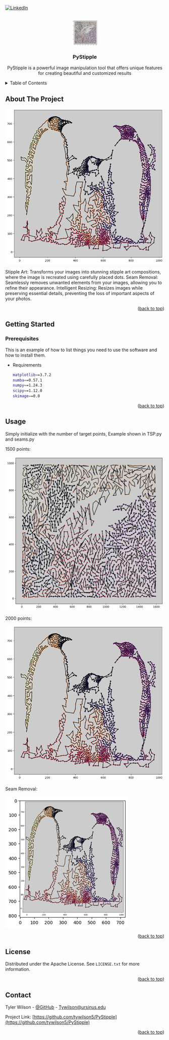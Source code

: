 <!-- Improved compatibility of back to top link: See: https://github.com/othneildrew/Best-README-Template/pull/73 -->
<a name="readme-top"></a>
<!--
*** Thanks for checking out the Best-README-Template. If you have a suggestion
*** that would make this better, please fork the repo and create a pull request
*** or simply open an issue with the tag "enhancement".
*** Don't forget to give the project a star!
*** Thanks again! Now go create something AMAZING! :D
-->



<!-- PROJECT SHIELDS -->
<!--
*** I'm using markdown "reference style" links for readability.
*** Reference links are enclosed in brackets [ ] instead of parentheses ( ).
*** See the bottom of this document for the declaration of the reference variables
*** for contributors-url, forks-url, etc. This is an optional, concise syntax you may use.
*** https://www.markdownguide.org/basic-syntax/#reference-style-links
-->


[![LinkedIn][linkedin-shield]][linkedin-url]



<!-- PROJECT LOGO -->
<br />
<div align="center">
  <a href="https://github.com/tywilson5/PyStipple">
    <img src="images/shark.svg" alt="Logo" width="80" height="80">
  </a>

<h3 align="center">PyStipple</h3>

  <p align="center">
    PyStipple is a powerful image manipulation tool that offers unique features for creating beautiful and customized results

    
  </p>
</div>



<!-- TABLE OF CONTENTS -->
<details>
  <summary>Table of Contents</summary>
  <ol>
    <li>
      <a href="#about-the-project">About The Project</a>
    </li>
    <li>
      <a href="#getting-started">Getting Started</a>
      <ul>
        <li><a href="#prerequisites">Prerequisites</a></li>
      </ul>
    </li>
    <li><a href="#usage">Usage</a></li>
    <li><a href="#license">License</a></li>
    <li><a href="#contact">Contact</a></li>
  </ol>
</details>



<!-- ABOUT THE PROJECT -->
## About The Project

![PyStipple Screen Shot][product-screenshot2]

Stipple Art: Transforms your images into stunning stipple art compositions, where the image is recreated using carefully placed dots.
Seam Removal: Seamlessly removes unwanted elements from your images, allowing you to refine their appearance.
Intelligent Resizing: Resizes images while preserving essential details, preventing the loss of important aspects of your photos.

<p align="right">(<a href="#readme-top">back to top</a>)</p>



<!-- GETTING STARTED -->
## Getting Started



### Prerequisites

This is an example of how to list things you need to use the software and how to install them.
* Requirements
  ```sh
  matplotlib==3.7.2
  numba==0.57.1
  numpy==1.24.3
  scipy==1.12.0
  skimage==0.0
  ```


<p align="right">(<a href="#readme-top">back to top</a>)</p>



<!-- USAGE EXAMPLES -->
## Usage
Simply initialize with the number of target points, Example shown in TSP.py and seams.py


1500 points:

![PyStipple Screen Shot][product-screenshot]

2000 points:

![PyStipple Screen Shot][product-screenshot2]

Seam Removal:

![PyStipple Screen Shot][product-screenshot3]



<p align="right">(<a href="#readme-top">back to top</a>)</p>



<!-- LICENSE -->
## License

Distributed under the Apache License. See `LICENSE.txt` for more information.

<p align="right">(<a href="#readme-top">back to top</a>)</p>



<!-- CONTACT -->
## Contact

Tyler Wilson - [@GitHub](https://github.com/tywilson5) - Tywilson@ursinus.edu

Project Link: [https://github.com/tywilson5/PyStipple](https://github.com/tywilson5/PyStipple)


<p align="right">(<a href="#readme-top">back to top</a>)</p>



<!-- MARKDOWN LINKS & IMAGES -->
<!-- https://www.markdownguide.org/basic-syntax/#reference-style-links -->
[contributors-shield]: https://img.shields.io/github/contributors/tywilson5/PyStipple.svg?style=for-the-badge
[contributors-url]: https://github.com/tywilson5/PyStipple/graphs/contributors
[forks-shield]: https://img.shields.io/github/forks/tywilson5/PyStipple.svg?style=for-the-badge
[forks-url]: https://github.com/tywilson5/PyStipple/network/members
[stars-shield]: https://img.shields.io/github/stars/tywilson5/PyStipple.svg?style=for-the-badge
[stars-url]: https://github.com/tywilson5/PyStipple/stargazers
[issues-shield]: https://img.shields.io/github/issues/tywilson5/PyStipple.svg?style=for-the-badge
[issues-url]: https://github.com/tywilson5/PyStipple/issues
[license-shield]: https://img.shields.io/github/license/tywilson5/PyStipple.svg?style=for-the-badge
[license-url]: https://github.com/tywilson5/PyStipple/blob/master/LICENSE.txt
[linkedin-shield]: https://img.shields.io/badge/-LinkedIn-black.svg?style=for-the-badge&logo=linkedin&colorB=555
[linkedin-url]: https://linkedin.com/in/tyler-wilson-261a95265
[product-screenshot]: images/shark.svg
[product-screenshot2]: images/penguins_stipple.png
[product-screenshot3]: images/penguin3.png
[Next.js]: https://img.shields.io/badge/next.js-000000?style=for-the-badge&logo=nextdotjs&logoColor=white
[Next-url]: https://nextjs.org/
[React.js]: https://img.shields.io/badge/React-20232A?style=for-the-badge&logo=react&logoColor=61DAFB
[React-url]: https://reactjs.org/
[Vue.js]: https://img.shields.io/badge/Vue.js-35495E?style=for-the-badge&logo=vuedotjs&logoColor=4FC08D
[Vue-url]: https://vuejs.org/
[Angular.io]: https://img.shields.io/badge/Angular-DD0031?style=for-the-badge&logo=angular&logoColor=white
[Angular-url]: https://angular.io/
[Svelte.dev]: https://img.shields.io/badge/Svelte-4A4A55?style=for-the-badge&logo=svelte&logoColor=FF3E00
[Svelte-url]: https://svelte.dev/
[Laravel.com]: https://img.shields.io/badge/Laravel-FF2D20?style=for-the-badge&logo=laravel&logoColor=white
[Laravel-url]: https://laravel.com
[Bootstrap.com]: https://img.shields.io/badge/Bootstrap-563D7C?style=for-the-badge&logo=bootstrap&logoColor=white
[Bootstrap-url]: https://getbootstrap.com
[JQuery.com]: https://img.shields.io/badge/jQuery-0769AD?style=for-the-badge&logo=jquery&logoColor=white
[JQuery-url]: https://jquery.com 